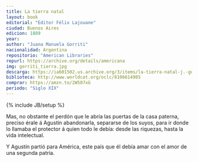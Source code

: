 ```yaml
---
title: La tierra natal
layout: book
editorial: "Editor Félix Lajouane"
ciudad: Buenos Aires
edicion: 1889
year: 
author: "Juana Manuela Gorriti"
nacionalidad: Argentina
repositorio: "American Libraries"
repurl: https://archive.org/details/americana
img: gorriti_tierra.jpg
descarga: https://ia601502.us.archive.org/3/items/la-tierra-natal-j.-gorriti/La%20tierra%20natal%20-%20J.%20Gorriti.pdf
biblioteca: http://www.worldcat.org/oclc/8106614985
comprar: https://amzn.to/2W507xG
periodo: "Siglo XIX"
---
```

{% include JB/setup %}

Mas, no obstante el perdón que le abría las puertas de la casa paterna, preciso érale á Agustín abandonarla, separarse de los suyos, para ir donde lo llamaba el protector á quien todo le debía: desde las riquezas, hasta la vida intelectual.

Y Agustín partió para América, este país que él debía amar con el amor de una segunda patria.
